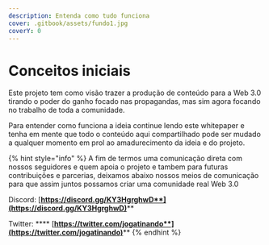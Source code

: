 ```yaml
---
description: Entenda como tudo funciona
cover: .gitbook/assets/fundo1.jpg
coverY: 0
---
```


# Conceitos iniciais

Este projeto tem como visão trazer a produção de conteúdo para a Web 3.0 tirando o poder do ganho focado nas propagandas, mas sim agora focando no trabalho de toda a comunidade.

Para entender como funciona a ideia continue lendo este whitepaper e tenha em mente que todo o conteúdo aqui compartilhado pode ser mudado a qualquer momento em prol ao amadurecimento da ideia e do projeto.

{% hint style="info" %}
A fim de termos uma comunicação direta com nossos seguidores e quem apoia o projeto e tambem para futuras contribuições e parcerias, deixamos abaixo nossos meios de comunicação para que assim juntos possamos criar uma comunidade real Web 3.0

Discord: [**https://discord.gg/KY3HgrghwD**](https://discord.gg/KY3HgrghwD)****

Twitter: **** [**https://twitter.com/jogatinando**](https://twitter.com/jogatinando)****
{% endhint %}
